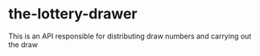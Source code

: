 # the-lottery-drawer
 This is an API responsible for distributing draw numbers and carrying out the draw
